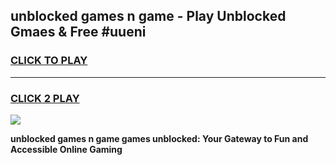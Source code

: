 
## unblocked games n game - Play Unblocked Gmaes & Free #uueni
<h3>
<a href="https://premium.freeplayer.one?title=unblocked_games_n_game&ref=03M">CLICK TO PLAY</a></h3>
<hr>

<h3>
<a href="https://premium.freeplayer.one?title=unblocked_games_n_game&ref=03M">CLICK 2 PLAY</a>
  
</h3>

<a href="https://premium.freeplayer.one?title=unblocked_games_n_game&ref=03M"><img src="https://clearcache.store/games.png"></a>


**unblocked games n game games unblocked: Your Gateway to Fun and Accessible Online Gaming**
